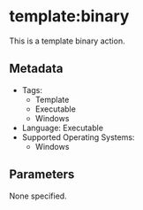 <!-- region Generated -->
# template:binary

This is a template binary action.

## Metadata

- Tags:
  - Template
  - Executable
  - Windows
- Language: Executable
- Supported Operating Systems:
  - Windows

## Parameters

None specified.
<!-- endregion -->
